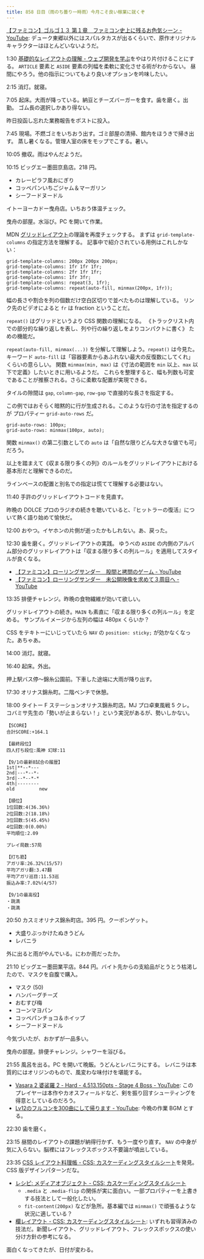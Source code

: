 ```yaml
---
title: 858 日目（雨のち曇り一時雨）今月こそ良い稼業に就くぞ
---
```


[【ファミコン】ゴルゴ１３ 第１章　ファミコン史上に残るお色気シーン - YouTube](https://www.youtube.com/watch?v=mv0o5jWCXy0):
デューク東郷以外にはスパルタカスが出るくらいで、原作オリジナルキャラクターはほとんどいないようだ。

1:30 [基礎的なレイアウトの理解 - ウェブ開発を学ぶ](https://developer.mozilla.org/ja/docs/Learn/CSS/CSS_layout/Fundamental_Layout_Comprehension)をやはり片付けることにする。
`ARTICLE` 要素と `ASIDE` 要素の列幅を柔軟に変化させる術がわからない。
昼間にやろう。他の指示についてもより良いオプションを吟味したい。

2:15 消灯。就寝。

7:05 起床。大雨が降っている。納豆とチーズバーガーを食す。歯を磨く。出勤。
ゴム長の選択しかあり得ない。

昨日投函し忘れた業務報告をポストに投入。

7:45 現場。不燃ゴミをいちおう出す。ゴミ部屋の清掃、館内をほうきで掃き出す。
蒸し暑くなる。管理人室の床をモップでこする。暑い。

10:05 撤収。雨はやんだようだ。

10:15 ビッグエー墨田京島店。218 円。

* カレーピラフ風おにぎり
* コッペパンいちごジャム＆マーガリン
* シーフードヌードル

イトーヨーカドー曳舟店。いちおう体温チェック。

曳舟の部屋。水浴び。PC を開いて作業。

MDN [グリッドレイアウト](https://developer.mozilla.org/ja/docs/Learn/CSS/CSS_layout/Grids)の理論を再度チェックする。
まずは `grid-template-columns` の指定方法を理解する。
記事中で紹介されている用例はこれしかない：

```text
grid-template-columns: 200px 200px 200px;
grid-template-columns: 1fr 1fr 1fr;
grid-template-columns: 2fr 1fr 1fr;
grid-template-columns: 1fr 3fr;
grid-template-columns: repeat(3, 1fr);
grid-template-columns: repeat(auto-fill, minmax(200px, 1fr));
```

幅の長さや割合を列の個数だけ空白区切りで並べたものは理解している。
リンク先のビデオによると `fr` は fraction ということだ。

`repeat()` はグリッドというより CSS 関数の理解になる。
《トラックリスト内での部分的な繰り返しを表し、列や行の繰り返しをよりコンパクトに書く》
ための機能だ。

`repeat(auto-fill, minmax(...))` を分解して理解しよう。`repeat()` は今見た。
キーワード `auto-fill` は「容器要素からあふれない最大の反復数にしてくれ」くらいの意らしい。
関数 `minmax(min, max)` は《寸法の範囲を `min` 以上、`max` 以下で定義》したいときに用いるようだ。
これらを整理すると、幅も列数も可変であることが推察される。さらに柔軟な配置が実現できる。

タイルの隙間は `gap`, `column-gap`, `row-gap` で直接的な長さを指定する。

この例ではおそらく暗黙的に行が生成される。このような行の寸法を指定するのが
プロパティー `grid-auto-rows` だ。

```text
grid-auto-rows: 100px;
grid-auto-rows: minmax(100px, auto);
```

関数 `minmax()` の第二引数としての `auto` は「自然な限りどんな大きな値でも可」だろう。

以上を踏まえて《収まる限り多くの列》のルールをグリッドレイアウトにおける基本形だと理解できるのだ。

ラインベースの配置と別名での指定は慌てて理解する必要はない。

11:40 手許のグリッドレイアウトコードを見直す。

昨晩の DOLCE プロのラジオの続きを聴いていると、『ヒットラーの復活』について熱く語り始めて愉快だ。

12:00 おやつ。イヤホンの片側が逝ったかもしれない。あ、戻った。

12:30 歯を磨く。グリッドレイアウトの実践。
ゆうべの `ASIDE` の内側のアルバム部分のグリッドレイアウトは「収まる限り多くの列ルール」を適用してスタイルが良くなる。

* [【ファミコン】ローリングサンダー　股間と拷問のゲーム - YouTube](https://www.youtube.com/watch?v=Am8vDa_i9GY)
* [【ファミコン】ローリングサンダー　未公開映像を求めて３周目へ - YouTube](https://www.youtube.com/watch?v=KCxCY8N0IiQ)

13:35 排便チャレンジ。昨晩の食物繊維が効いて欲しい。

グリッドレイアウトの続き。`MAIN` も素直に「収まる限り多くの列ルール」を定める。
サンプルイメージから左列の幅は 480px くらいか？

CSS をテキトーにいじっていたら `NAV` の `position: sticky;` が効かなくなった。あちゃあ。

14:00 消灯。就寝。

16:40 起床。外出。

押上駅バス停～錦糸公園前。下車した途端に大雨が降り出す。

17:30 オリナス錦糸町。二階ベンチで休憩。

18:00 タイトー F ステーションオリナス錦糸町店。MJ プロ卓東風戦 5 クレ。
コバミサ先生の「勢いが止まらない！」という実況があるが、勢いしかない。

```text
【SCORE】
合計SCORE:+164.1

【最終段位】
四人打ち段位:風神 幻球:11

【9/1の最新8試合の履歴】
1st|**--*---
2nd|---*--*-
3rd|--*--*-*
4th|--------
old         new

【順位】
1位回数:4(36.36%)
2位回数:2(18.18%)
3位回数:5(45.45%)
4位回数:0(0.00%)
平均順位:2.09

プレイ局数:57局

【打ち筋】
アガリ率:26.32%(15/57)
平均アガリ翻:3.47翻
平均アガリ巡目:11.53巡
振込み率:7.02%(4/57)

【9/1の最高役】
・跳満
・跳満
```

20:50 カスミオリナス錦糸町店。395 円。クーポンゲット。

* 大盛りぶっかけたぬきうどん
* レバニラ

外に出ると雨がやんでいる。にわか雨だったか。

21:10 ビッグエー墨田業平店。844 円。バイト先からの支給品がとうとう枯渇したので、マスクを自腹で購入。

* マスク (50)
* ハンバーグチーズ
* おむすび梅
* コーンマヨパン
* コッペパンチョコ＆ホイップ
* シーフードヌードル

今気づいたが、おかずが一品多い。

曳舟の部屋。排便チャレンジ。シャワーを浴びる。

21:55 風呂を出る。PC を開いて晩飯。うどんとレバニラにする。
レバニラは本質的にはオリジンのもので、風変わな味付けを堪能する。

* [Vasara 2 婆裟羅 2 - Hard - 4.513.150pts - Stage 4 Boss - YouTube](https://www.youtube.com/watch?v=ECCWXdk1BlU):
  このプレイヤーは本作やカオスフィールドなど、剣を振り回すシューティングを得意としているのだろう。
* [Lv12のフルコンを300曲にして帰ります - YouTube](https://www.youtube.com/watch?v=GkoYB0d42dg):
  今晩の作業 BGM とする。

22:30 歯を磨く。

23:15 昼間のレイアウトの課題が納得行かず、もう一度やり直す。
`NAV` の中身が気に入らない。脳裡にはフレックスボックス不要論が噴出している。

23:35 [CSS レイアウト料理帳 - CSS: カスケーディングスタイルシート](https://developer.mozilla.org/ja/docs/Web/CSS/Layout_cookbook)を発見。
CSS 版デザインパターンだな。

* [レシピ: メディアオブジェクト - CSS: カスケーディングスタイルシート](https://developer.mozilla.org/ja/docs/Web/CSS/Layout_cookbook/Media_objects)
  * `.media` と `.media-flip` の関係が実に面白い。一部プロパティーを上書きする技法として一般化したい。
  * `fit-content(200px)` などが急所。基本編では `minmax()` で頑張るような状況に適している？
* [欄レイアウト - CSS: カスケーディングスタイルシート](https://developer.mozilla.org/ja/docs/Web/CSS/Layout_cookbook/Column_layouts):
  いずれも習得済みの技法だ。新聞レイアウト、グリッドレイアウト、フレックスボックスの使い分け方針の参考になる。

面白くなってきたが、日付が変わる。
